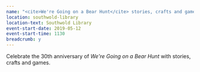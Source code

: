 ```yaml
---
name: "<cite>We're Going on a Bear Hunt</cite> stories, crafts and games"
location: southwold-library
location-text: Southwold Library
event-start-date: 2019-05-12
event-start-time: 1130
breadcrumb: y
---
```


Celebrate the 30th anniversary of <cite>We're Going on a Bear Hunt</cite> with stories, crafts and games.
